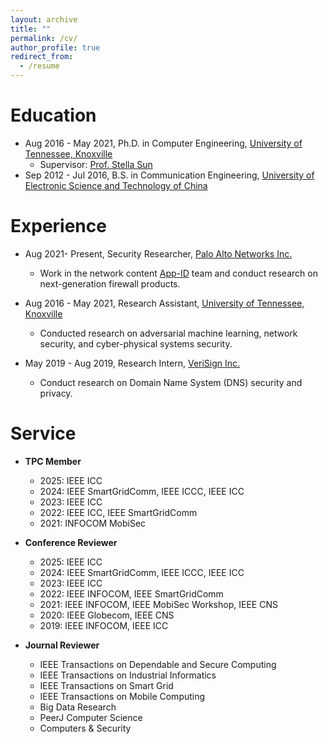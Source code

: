 ```yaml
---
layout: archive
title: ""
permalink: /cv/
author_profile: true
redirect_from:
  - /resume
---
```


Education
======
* Aug 2016 - May 2021, Ph.D. in Computer Engineering, [University of Tennessee, Knoxville](https://www.utk.edu/)
  * Supervisor: [Prof. Stella Sun](https://web.eecs.utk.edu/~jysun/)
* Sep 2012 - Jul 2016, B.S. in Communication Engineering, [University of Electronic Science and Technology of China](https://en.uestc.edu.cn/)


Experience
======
* Aug 2021- Present, Security Researcher, [Palo Alto Networks Inc.](https://www.paloaltonetworks.com/)
  * Work in the network content [App-ID](https://www.paloaltonetworks.com/technologies/app-id) team and conduct research on next-generation firewall products.

* Aug 2016 - May 2021, Research Assistant, [University of Tennessee, Knoxville](https://www.utk.edu/)
  * Conducted research on adversarial machine learning, network security, and cyber-physical systems security.

* May 2019 - Aug 2019, Research Intern, [VeriSign Inc.](https://www.verisign.com/)
  * Conduct research on Domain Name System (DNS) security and privacy.

Service
======
* **TPC Member**
  * 2025: IEEE ICC
  * 2024: IEEE SmartGridComm, IEEE ICCC, IEEE ICC
  * 2023: IEEE ICC
  * 2022: IEEE ICC, IEEE SmartGridComm 
  * 2021: INFOCOM MobiSec

* **Conference Reviewer**
  * 2025: IEEE ICC
  * 2024: IEEE SmartGridComm, IEEE ICCC, IEEE ICC
  * 2023: IEEE ICC
  * 2022: IEEE INFOCOM, IEEE SmartGridComm
  * 2021: IEEE INFOCOM, IEEE MobiSec Workshop, IEEE CNS
  * 2020: IEEE Globecom, IEEE CNS
  * 2019: IEEE INFOCOM, IEEE ICC

* **Journal Reviewer**
  * IEEE Transactions on Dependable and Secure Computing
  * IEEE Transactions on Industrial Informatics
  * IEEE Transactions on Smart Grid
  * IEEE Transactions on Mobile Computing
  * Big Data Research
  * PeerJ Computer Science
  * Computers & Security


